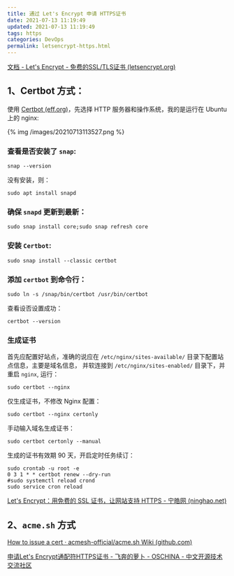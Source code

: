 ```yaml
---
title: 通过 Let's Encrypt 申请 HTTPS证书
date: 2021-07-13 11:19:49
updated: 2021-07-13 11:19:49
tags: https
categories: DevOps
permalink: letsencrypt-https.html
---
```


[文档 - Let's Encrypt - 免费的SSL/TLS证书 (letsencrypt.org)](https://letsencrypt.org/zh-cn/docs/)

## 1、Certbot 方式：

使用 [Certbot (eff.org)](https://certbot.eff.org/)，先选择 HTTP 服务器和操作系统，我的是运行在 Ubuntu 上的 nginx:

{% img /images/20210713113527.png %}

### 查看是否安装了 `snap`:

```
snap --version 
```

没有安装，则：

```
sudo apt install snapd
```

### 确保 `snapd` 更新到最新：

```
sudo snap install core;sudo snap refresh core
```

### 安装 `Certbot`:

```
sudo snap install --classic certbot
```

### 添加 `certbot` 到命令行：

```
sudo ln -s /snap/bin/certbot /usr/bin/certbot
```

查看设否设置成功：

```
certbot --version
```

### 生成证书

首先应配置好站点，准确的说应在 `/etc/nginx/sites-available/` 目录下配置站点信息，主要是域名信息， 并软连接到 `/etc/nginx/sites-enabled/` 目录下，并重启 `nginx`, 运行：

```
sudo certbot --nginx
```

仅生成证书，不修改 Nginx 配置：

```
sudo certbot --nginx certonly
```

手动输入域名生成证书：

```
sudo certbot certonly --manual
```

生成的证书有效期 90 天，开启定时任务续订：

```
sudo crontab -u root -e
0 3 1 * * certbot renew --dry-run
#sudo systemctl reload crond
sudo service cron reload
```

[Let's Encrypt：用免费的 SSL 证书，让网站支持 HTTPS - 宁皓网 (ninghao.net)](https://ninghao.net/blog/5592)

## 2、``acme.sh`` 方式

[How to issue a cert · acmesh-official/acme.sh Wiki (github.com)](https://github.com/acmesh-official/acme.sh/wiki/How-to-issue-a-cert)

[申请Let's Encrypt通配符HTTPS证书 - 飞奔的萝卜 - OSCHINA - 中文开源技术交流社区](https://my.oschina.net/kimver/blog/1634575)
